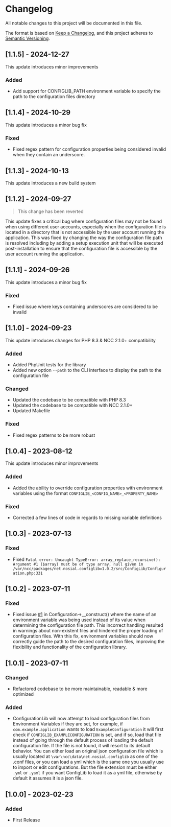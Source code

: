 # Changelog

All notable changes to this project will be documented in this file.

The format is based on [Keep a Changelog](https://keepachangelog.com/en/1.0.0/),
and this project adheres to [Semantic Versioning](https://semver.org/spec/v2.0.0.html).

## [1.1.5] - 2024-12-27

This update introduces minor improvements

### Added
 - Add support for CONFIGLIB_PATH environment variable to specify the path to the configuration files directory


## [1.1.4] - 2024-10-29

This update introduces a minor bug fix

### Fixed
- Fixed regex pattern for configuration properties being considered invalid when they contain an underscore.



## [1.1.3] - 2024-10-13

This update introduces a new build system



## [1.1.2] - 2024-09-27

 > This change has been reverted

This update fixes a critical bug where configuration files may not be found when using different user accounts,
especially when the configuration file is located in a directory that is not accessible by the user account running the
application. This was fixed by changing the way the configuration file path is resolved including by adding a setup
execution unit that will be executed post-installation to ensure that the configuration file is accessible by the user
account running the application.


## [1.1.1] - 2024-09-26

This update introduces a minor bug fix

### Fixed
 - Fixed issue where keys containing underscores are considered to be invalid


## [1.1.0] - 2024-09-23

This update introduces changes for PHP 8.3 & NCC 2.1.0+ compatibility

### Added
 - Added PhpUnit tests for the library
 - Added new option `--path` to the CLI interface to display the path to the configuration file

### Changed
 - Updated the codebase to be compatible with PHP 8.3
 - Updated the codebase to be compatible with NCC 2.1.0+
 - Updated Makefile

### Fixed
 - Fixed regex patterns to be more robust



## [1.0.4] - 2023-08-12

This update introduces minor improvements

### Added
 - Added the ability to override configuration properties with environment variables using the format
   `CONFIGLIB_<CONFIG_NAME>_<PROPERTY_NAME>`

### Fixed
 - Corrected a few lines of code in regards to missing variable definitions



## [1.0.3] - 2023-07-13

### Fixed
 - Fixed `Fatal error: Uncaught TypeError: array_replace_recursive(): Argument #1 ($array) must be of type array, null given in /var/ncc/packages/net.nosial.configlib=1.0.2/src/ConfigLib/Configuration.php:331`



## [1.0.2] - 2023-07-11

### Fixed
 - Fixed issue [#1](https://git.n64.cc/nosial/libs/config/-/issues/1) in Configuration->__construct() where the name of
   an environment variable was being used instead of its value when determining the configuration file path. This
   incorrect handling resulted in warnings about non-existent files and hindered the proper loading of configuration
   files. With this fix, environment variables should now correctly guide the path to the desired configuration files,
   improving the flexibility and functionality of the configuration library.



## [1.0.1] - 2023-07-11

### Changed
 - Refactored codebase to be more maintainable, readable & more optimized

### Added
 - ConfigurationLib will now attempt to load configuration files from Environment Variables if they are set, for example,
   if `com.example.application` wants to load `ExampleConfiguration` it will first check if `CONFIGLIB_EXAMPLECONFIGURATION`
   is set, and if so, load that file instead of going through the default process of loading the default configuration file. 
   If the file is not found, it will resort to its default behavior. You can either load an original json configuration
   file which is usually located at `\var\ncc\data\net.nosial.configlib` as one of the .conf files, or you can load a yml
   which is the same one you usually use to import or edit configurations. But the file extension must be either `.yml`
   or `.yaml` if you want ConfigLib to load it as a yml file, otherwise by default it assumes it is a json file.



## [1.0.0] - 2023-02-23

### Added
 - First Release

